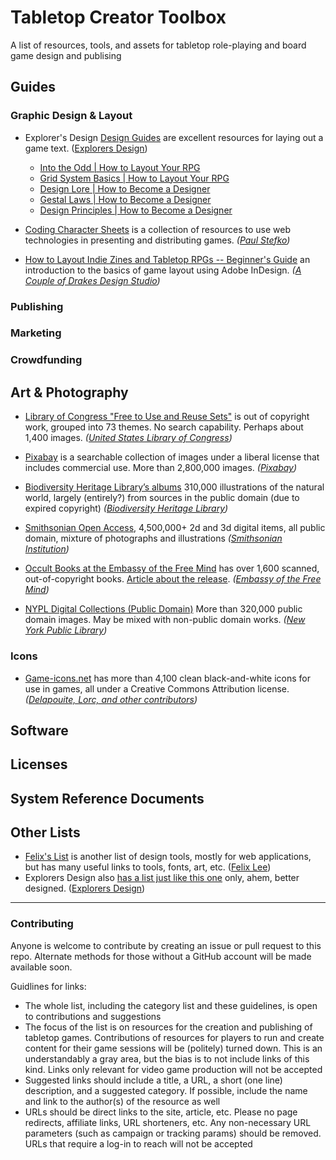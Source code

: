 # Tabletop Creator Toolbox
A list of resources, tools, and assets for tabletop role-playing and board game design and publising

## Guides

### Graphic Design & Layout

- Explorer's Design [Design Guides](https://www.explorersdesign.com/blogs/design-guide) are excellent resources for laying out a game text. ([Explorers Design](https://www.explorersdesign.com/))
  - [Into the Odd | How to Layout Your RPG](https://www.explorersdesign.com/blogs/design-guide/grid-system-exhibits-how-to-layout-your-rpg)
  - [Grid System Basics | How to Layout Your RPG](https://www.explorersdesign.com/blogs/design-guide/the-grid-system-how-to-layout-your-rpg)
  - [Design Lore | How to Become a Designer](https://www.explorersdesign.com/blogs/design-guide/design-lore-how-to-become-a-designer)
  - [Gestal Laws | How to Become a Designer](https://www.explorersdesign.com/blogs/design-guide/gestalt-laws)
  - [Design Principles | How to Become a Designer](https://www.explorersdesign.com/blogs/design-guide/design-principles)

- [Coding Character Sheets](https://www.nothingventuredgames.com/coding/) is a collection of resources to use web technologies in presenting and distributing games. 
  <cite>([Paul Stefko](https://dice.camp/@PaulStefko))</cite>
- [How to Layout Indie Zines and Tabletop RPGs -- Beginner's Guide](https://acoupleofdrakes.com/how-to-layout/) an introduction to the basics of game layout using Adobe InDesign. 
  <cite>([A Couple of Drakes Design Studio](https://acoupleofdrakes.com/))</cite>

### Publishing

### Marketing

### Crowdfunding

## Art & Photography

- [Library of Congress "Free to Use and Reuse Sets"](https://www.loc.gov/free-to-use/) is out of copyright work, grouped into 73 themes. No search capability. Perhaps about 1,400 images. <cite>([United States Library of Congress](https://www.loc.gov/))</cite>

- [Pixabay](https://pixabay.com/) is a searchable collection of images under a liberal license that includes commercial use. More than 2,800,000 images. <cite>([Pixabay](https://pixabay.com/))</cite>

- [Biodiversity Heritage Library’s albums](https://www.flickr.com/photos/biodivlibrary/sets/)
310,000 illustrations of the natural world, largely (entirely?) from sources in the public domain (due to expired copyright)
<cite>([Biodiversity Heritage Library](https://about.biodiversitylibrary.org/))</cite>

- [Smithsonian Open Access](https://www.si.edu/openaccess), 4,500,000+ 2d and 3d digital items, all public domain, mixture of photographs and illustrations
<cite>([Smithsonian Institution](https://www.si.edu/))</cite>

- [Occult Books at the Embassy of the Free Mind](https://embassyofthefreemind.com/en/library/online-catalogue/?mode=gallery&view=horizontal&sort=random%7B1517048201764%7D%20asc&page=1&fq%5B%5D=search_s_jaar:%5B14000000%20TO%2019260000%5D&fq%5B%5D=search_s_digitized_publication:%22Ja%22&reverse=0&filterAction) has over 1,600 scanned, out-of-copyright books. [Article about the release](https://www.openculture.com/2018/02/1600-occult-books-now-digitized-put-online.html). <cite>([Embassy of the Free Mind](https://embassyofthefreemind.com/en/))<cite>

- [NYPL Digital Collections (Public Domain)](https://digitalcollections.nypl.org/search/index?filters%5Brights%5D=pd&keywords=) More than 320,000 public domain images. May be mixed with non-public domain works.  <cite>([New York Public Library](https://www.nypl.org/))</cite>

### Icons

- [Game-icons.net](https://game-icons.net/) has more than 4,100 clean black-and-white icons for use in games, all under a Creative Commons Attribution license.
<cite>([Delapouite, Lorc, and other contributors](https://game-icons.net/about.html#authors))</cite>


## Software

## Licenses

## System Reference Documents

## Other Lists

- [Felix's List](https://adplist.notion.site/Felix-s-Designer-Handbook-3511ac03434c49a19f8c4d27aa3c3630) is another list of design tools, mostly for web applications, but has many useful links to tools, fonts, art, etc. ([Felix Lee](https://twitter.com/felixleezd))
- Explorers Design also [has a list just like this one](https://www.explorersdesign.com/pages/resources) only, ahem, better designed. ([Explorers Design](https://www.explorersdesign.com/))


---

### Contributing

Anyone is welcome to contribute by creating an issue or pull request to this repo. Alternate methods for those without a GitHub account will be made available soon. 

Guidlines for links:

- The whole list, including the category list and these guidelines, is open to contributions and suggestions
- The focus of the list is on resources for the creation and publishing of tabletop games. Contributions of resources for players to run and create content for their game sessions will be (politely) turned down. This is an understandably a gray area, but the bias is to not include links of this kind. Links only relevant for video game production will not be accepted
- Suggested links should include a title, a URL, a short (one line) description, and a suggested category. If possible, include the name and link to the author(s) of the resource as well
- URLs should be direct links to the site, article, etc. Please no page redirects, affiliate links, URL shorteners, etc. Any non-necessary URL parameters (such as campaign or tracking params) should be removed. URLs that require a log-in to reach will not be accepted
